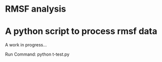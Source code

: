 # RMSF analysis

# A python script to process rmsf data

A work in progress...

Run Command:
python t-test.py
